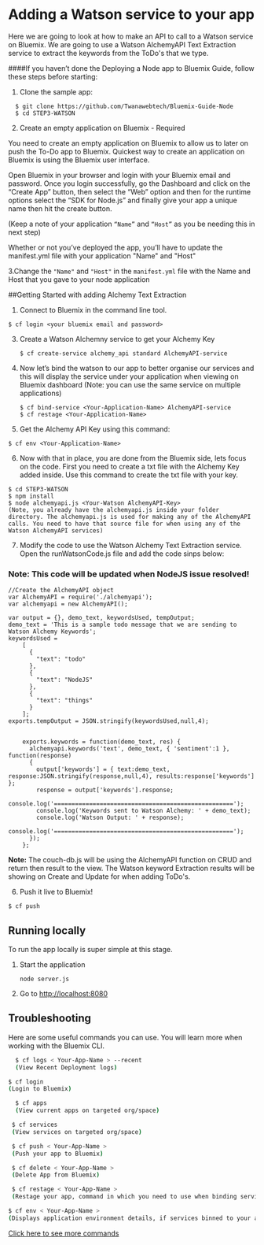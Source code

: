 # Adding a Watson service to your app

Here we are going to look at how to make an API to call to a Watson service on Bluemix. We are going to use a Watson AlchemyAPI Text Extraction service to extract the keywords from the ToDo's that we type.


####If you haven’t done the Deploying a Node app to Bluemix Guide, follow these steps before starting:
1. Clone the sample app:
  ```
    $ git clone https://github.com/Twanawebtech/Bluemix-Guide-Node
    $ cd STEP3-WATSON
  ```

2. Create an empty application on Bluemix - Required

You need to create an empty application on Bluemix to allow us to later on push the To-Do app to Bluemix.
Quickest way to create an application on Bluemix is using the Bluemix user interface.

Open Bluemix in your browser and login with your Bluemix email and password.
Once you login successfully, go the Dashboard and click on the “Create App” button, then select the “Web” option and then for the runtime options select the “SDK for Node.js” and finally give your app a unique name then hit the create button.

(Keep a note of your application `“Name”` and `“Host”` as you be needing this in next step)

Whether or not you’ve deployed the app, you’ll have to update the manifest.yml file with your application "Name" and "Host"

3.Change the `"Name"` and `"Host"` in the `manifest.yml` file with the Name and Host that you gave to your node application


##Getting Started with adding Alchemy Text Extraction

1. Connect to Bluemix in the command line tool.
  ```
  $ cf login <your bluemix email and password>
  ```
3. Create a Watson Alchemny service to get your Alchemy Key
   ```
   $ cf create-service alchemy_api standard AlchemyAPI-service
   ```
4. Now let’s bind the watson to our app to better organise our services and this will display the service under your application when viewing on Bluemix dashboard (Note: you can use the same service on multiple applications)
   ```
   $ cf bind-service <Your-Application-Name> AlchemyAPI-service
   $ cf restage <Your-Application-Name>
   ```
5. Get the Alchemy API Key using this command:
```
$ cf env <Your-Application-Name>
```

6. Now with that in place, you are done from the Bluemix side, lets focus on the code. First you need to create a txt file with the Alchemy Key added inside. Use this command to create the txt file with your key.

```
$ cd STEP3-WATSON  
$ npm install  
$ node alchemyapi.js <Your-Watson AlchemyAPI-Key>
(Note, you already have the alchemyapi.js inside your folder directory. The alchemyapi.js is used for making any of the AlchemyAPI calls. You need to have that source file for when using any of the Watson AlchemyAPI services)
```


7. Modify the code to use the Watson Alchemy Text Extraction service.
Open the runWatsonCode.js file and add the code sinps below:
### Note: This code will be updated when NodeJS issue resolved!
  ```
  //Create the AlchemyAPI object
  var AlchemyAPI = require('./alchemyapi');
  var alchemyapi = new AlchemyAPI();

  var output = {}, demo_text, keywordsUsed, tempOutput;
  demo_text = 'This is a sample todo message that we are sending to Watson Alchemy Keywords';
  keywordsUsed =
      [
        {
          "text": "todo"
        },
        {
          "text": "NodeJS"
        },
        {
          "text": "things"
        }
      ];
  exports.tempOutput = JSON.stringify(keywordsUsed,null,4);


      exports.keywords = function(demo_text, res) {
        alchemyapi.keywords('text', demo_text, { 'sentiment':1 }, function(response)
        {
          output['keywords'] = { text:demo_text, response:JSON.stringify(response,null,4), results:response['keywords'] };
          response = output['keywords'].response;
          console.log('===================================================');
          console.log('Keywords sent to Watson Alchemy: ' + demo_text);
          console.log('Watson Output: ' + response);
          console.log('===================================================');
        });
      };
  ```

 **Note:** The couch-db.js will be using the AlchemyAPI function on CRUD and return then result to the view. The Watson keyword Extraction results will be showing on Create and Update for when adding ToDo's.


6. Push it live to Bluemix!
  ```
  $ cf push
  ```
  

## Running locally
  To run the app locally is super simple at this stage.

1. Start the application
    ```
    node server.js
    ```
2. Go to [http://localhost:8080](http://localhost:8080)



## Troubleshooting

  Here are some useful commands you can use. You will learn more when working with the Bluemix CLI.

  ```sh
    $ cf logs < Your-App-Name > --recent
    (View Recent Deployment logs)
  ```

  ```sh
  $ cf login
  (Login to Bluemix)
  ```
  ```sh
    $ cf apps
    (View current apps on targeted org/space)
  ```
  ```sh
   $ cf services
   (View services on targeted org/space)
  ```
  ```sh
   $ cf push < Your-App-Name >
   (Push your app to Bluemix)
  ```
  ```sh
   $ cf delete < Your-App-Name >
   (Delete App from Bluemix)
  ```
  ```sh
   $ cf restage < Your-App-Name >
   (Restage your app, command in which you need to use when binding services)
  ```
  ```sh
  $ cf env < Your-App-Name >
  (Displays application environment details, if services binned to your app such as a database then you can see your Database details as well using this command)
  ```

  [Click here to see more commands](https://console.ng.bluemix.net/docs/cli/reference/bluemix_cli/index.html)
